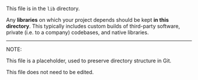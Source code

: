 This file is in the `lib` directory.

Any **libraries** on which your project depends should be kept **in this directory**.
This typically includes custom builds of third-party software, private (i.e. to a company) codebases, and native libraries.

---
NOTE: 

This file is a placeholder, used to preserve directory structure in Git.

This file does not need to be edited.
